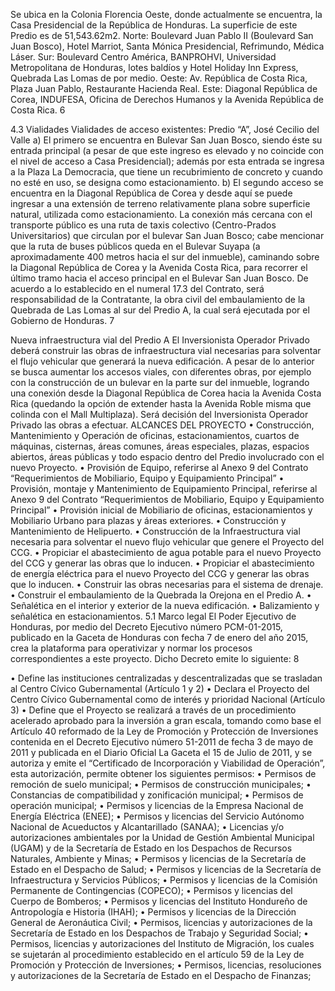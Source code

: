 Se ubica en la Colonia Florencia Oeste, donde actualmente se encuentra, la Casa Presidencial de la
República de Honduras. La superficie de este Predio es de 51,543.62m2.
Norte: Boulevard Juan Pablo II (Boulevard San Juan Bosco), Hotel Marriot, Santa Mónica
Presidencial, Refrimundo, Médica Láser.
Sur: Boulevard Centro América, BANPROHVI, Universidad Metropolitana de Honduras, lotes
baldíos y Hotel Holiday Inn Express, Quebrada Las Lomas de por medio.
Oeste: Av. República de Costa Rica, Plaza Juan Pablo, Restaurante Hacienda Real.
Este: Diagonal República de Corea, INDUFESA, Oficina de Derechos Humanos y la Avenida
República de Costa Rica.
6

4.3 Vialidades
Vialidades de acceso existentes:
Predio “A”, José Cecilio del Valle
a) El primero se encuentra en Bulevar San Juan Bosco, siendo éste su entrada principal (a
pesar de que este ingreso es elevado y no coincide con el nivel de acceso a Casa
Presidencial); además por esta entrada se ingresa a la Plaza La Democracia, que tiene
un recubrimiento de concreto y cuando no esté en uso, se designa como
estacionamiento.
b) El segundo acceso se encuentra en la Diagonal República de Corea y desde aquí se
puede ingresar a una extensión de terreno relativamente plana sobre superficie natural,
utilizada como estacionamiento.
La conexión más cercana con el transporte público es una ruta de taxis colectivo (Centro-Prados
Universitarios) que circulan por el bulevar San Juan Bosco; cabe mencionar que la ruta de buses
públicos queda en el Bulevar Suyapa (a aproximadamente 400 metros hacia el sur del inmueble),
caminando sobre la Diagonal República de Corea y la Avenida Costa Rica, para recorrer el último
tramo hacia el acceso principal en el Bulevar San Juan Bosco.
De acuerdo a lo establecido en el numeral 17.3 del Contrato, será responsabilidad de la Contratante,
la obra civil del embaulamiento de la Quebrada de Las Lomas al sur del Predio A, la cual será
ejecutada por el Gobierno de Honduras.
7

Nueva infraestructura vial del Predio A
El Inversionista Operador Privado deberá construir las obras de infraestructura vial necesarias para
solventar el flujo vehicular que generará la nueva edificación.
A pesar de lo anterior se busca aumentar los accesos viales, con diferentes obras, por ejemplo con
la construcción de un bulevar en la parte sur del inmueble, logrando una conexión desde la Diagonal
República de Corea hacia la Avenida Costa Rica (quedando la opción de extender hasta la Avenida
Roble misma que colinda con el Mall Multiplaza). Será decisión del Inversionista Operador Privado
las obras a efectuar.
ALCANCES DEL PROYECTO
• Construcción, Mantenimiento y Operación de oficinas, estacionamientos, cuartos de
máquinas, cisternas, áreas comunes, áreas especiales, plazas, espacios abiertos, áreas
públicas y todo espacio dentro del Predio involucrado con el nuevo Proyecto.
• Provisión de Equipo, referirse al Anexo 9 del Contrato “Requerimientos de Mobiliario,
Equipo y Equipamiento Principal”
• Provisión, montaje y Mantenimiento de Equipamiento Principal, referirse al Anexo 9 del
Contrato “Requerimientos de Mobiliario, Equipo y Equipamiento Principal”
• Provisión inicial de Mobiliario de oficinas, estacionamientos y Mobiliario Urbano para plazas
y áreas exteriores.
• Construcción y Mantenimiento de Helipuerto.
• Construcción de la Infraestructura vial necesaria para solventar el nuevo flujo vehicular que
genere el Proyecto del CCG.
• Propiciar el abastecimiento de agua potable para el nuevo Proyecto del CCG y generar las
obras que lo inducen.
• Propiciar el abastecimiento de energía eléctrica para el nuevo Proyecto del CCG y generar
las obras que lo inducen.
• Construir las obras necesarias para el sistema de drenaje.
• Construir el embaulamiento de la Quebrada la Orejona en el Predio A.
• Señalética en el interior y exterior de la nueva edificación.
• Balizamiento y señalética en estacionamientos.
5.1 Marco legal
El Poder Ejecutivo de Honduras, por medio del Decreto Ejecutivo número PCM-01-2015, publicado
en la Gaceta de Honduras con fecha 7 de enero del año 2015, crea la plataforma para operativizar y
normar los procesos correspondientes a este proyecto. Dicho Decreto emite lo siguiente:
8

• Define las instituciones centralizadas y descentralizadas que se trasladan al Centro Cívico
Gubernamental (Artículo 1 y 2)
• Declara el Proyecto del Centro Cívico Gubernamental como de interés y prioridad Nacional
(Artículo 3)
• Define que el Proyecto se realizará a través de un procedimiento acelerado aprobado
para la inversión a gran escala, tomando como base el Artículo 40 reformado de la Ley de
Promoción y Protección de Inversiones contenida en el Decreto Ejecutivo número 51-2011
de fecha 3 de mayo de 2011 y publicada en el Diario Oficial La Gaceta el 15 de Julio de
2011, y se autoriza y emite el “Certificado de Incorporación y Viabilidad de Operación”, esta
autorización, permite obtener los siguientes permisos:
• Permisos de remoción de suelo municipal;
• Permisos de construcción municipales;
• Constancias de compatibilidad y zonificación municipal;
• Permisos de operación municipal;
• Permisos y licencias de la Empresa Nacional de Energía Eléctrica (ENEE);
• Permisos y licencias del Servicio Autónomo Nacional de Acueductos y Alcantarillado
(SANAA);
• Licencias y/o autorizaciones ambientales por la Unidad de Gestión Ambiental Municipal
(UGAM) y de la Secretaría de Estado en los Despachos de Recursos Naturales, Ambiente y
Minas;
• Permisos y licencias de la Secretaría de Estado en el Despacho de Salud;
• Permisos y licencias de la Secretaría de Infraestructura y Servicios Públicos;
• Permisos y licencias de la Comisión Permanente de Contingencias (COPECO);
• Permisos y licencias del Cuerpo de Bomberos;
• Permisos y licencias del Instituto Hondureño de Antropología e Historia (IHAH);
• Permisos y licencias de la Dirección General de Aeronáutica Civil;
• Permisos, licencias y autorizaciones de la Secretaría de Estado en los Despachos de
Trabajo y Seguridad Social;
• Permisos, licencias y autorizaciones del Instituto de Migración, los cuales se sujetarán al
procedimiento establecido en el artículo 59 de la Ley de Promoción y Protección de
Inversiones;
• Permisos, licencias, resoluciones y autorizaciones de la Secretaría de Estado en el
Despacho de Finanzas;
